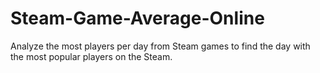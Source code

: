 # Steam-Game-Average-Online
Analyze the most players per day from Steam games to find the day with the most popular players on the Steam.

